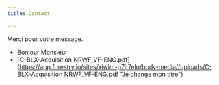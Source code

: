 ```yaml
---
title: Contact

---
```

Merci pour votre message.

* Bonjour Monsieur
* [C-BLX-Acquisition NRWF_VF-ENG.pdf](https://app.forestry.io/sites/xiwlm-p7jt7elq/body-media//uploads/C-BLX-Acquisition NRWF_VF-ENG.pdf "Je change mon titre")